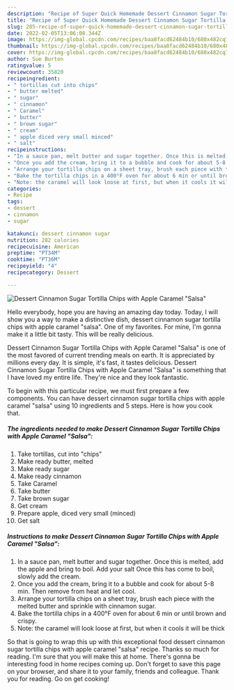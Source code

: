 ```yaml
---
description: "Recipe of Super Quick Homemade Dessert Cinnamon Sugar Tortilla Chips with Apple Caramel &amp;#34;Salsa&amp;#34;"
title: "Recipe of Super Quick Homemade Dessert Cinnamon Sugar Tortilla Chips with Apple Caramel &amp;#34;Salsa&amp;#34;"
slug: 285-recipe-of-super-quick-homemade-dessert-cinnamon-sugar-tortilla-chips-with-apple-caramel-and-34-salsa-and-34
date: 2022-02-05T13:06:08.344Z
image: https://img-global.cpcdn.com/recipes/baa8facd62484b10/680x482cq70/dessert-cinnamon-sugar-tortilla-chips-with-apple-caramel-salsa-recipe-main-photo.jpg
thumbnail: https://img-global.cpcdn.com/recipes/baa8facd62484b10/680x482cq70/dessert-cinnamon-sugar-tortilla-chips-with-apple-caramel-salsa-recipe-main-photo.jpg
cover: https://img-global.cpcdn.com/recipes/baa8facd62484b10/680x482cq70/dessert-cinnamon-sugar-tortilla-chips-with-apple-caramel-salsa-recipe-main-photo.jpg
author: Sue Burton
ratingvalue: 5
reviewcount: 35820
recipeingredient:
- " tortillas cut into chips"
- " butter melted"
- " sugar"
- " cinnamon"
- " Caramel"
- " butter"
- " brown sugar"
- " cream"
- " apple diced very small minced"
- " salt"
recipeinstructions:
- "In a sauce pan, melt butter and sugar together. Once this is melted, add the apple and bring to boil. Add your salt Once this has come to boil, slowly add the cream."
- "Once you add the cream, bring it to a bubble and cook for about 5-8 min. Then remove from heat and let cool."
- "Arrange your tortilla chips on a sheet tray, brush each piece with the melted butter and sprinkle with cinnamon sugar."
- "Bake the tortilla chips in a 400°F oven for about 6 min or until brown and crispy."
- "Note: the caramel will look loose at first, but when it cools it will be thick"
categories:
- Recipe
tags:
- dessert
- cinnamon
- sugar

katakunci: dessert cinnamon sugar 
nutrition: 282 calories
recipecuisine: American
preptime: "PT34M"
cooktime: "PT36M"
recipeyield: "4"
recipecategory: Dessert

---
```



![Dessert Cinnamon Sugar Tortilla Chips with Apple Caramel &#34;Salsa&#34;](https://img-global.cpcdn.com/recipes/baa8facd62484b10/680x482cq70/dessert-cinnamon-sugar-tortilla-chips-with-apple-caramel-salsa-recipe-main-photo.jpg)

Hello everybody, hope you are having an amazing day today. Today, I will show you a way to make a distinctive dish, dessert cinnamon sugar tortilla chips with apple caramel &#34;salsa&#34;. One of my favorites. For mine, I'm gonna make it a little bit tasty. This will be really delicious.

Dessert Cinnamon Sugar Tortilla Chips with Apple Caramel &#34;Salsa&#34; is one of the most favored of current trending meals on earth. It is appreciated by millions every day. It is simple, it's fast, it tastes delicious. Dessert Cinnamon Sugar Tortilla Chips with Apple Caramel &#34;Salsa&#34; is something that I have loved my entire life. They're nice and they look fantastic.




To begin with this particular recipe, we must first prepare a few components. You can have dessert cinnamon sugar tortilla chips with apple caramel &#34;salsa&#34; using 10 ingredients and 5 steps. Here is how you cook that.

<!--inarticleads1-->

##### The ingredients needed to make Dessert Cinnamon Sugar Tortilla Chips with Apple Caramel &#34;Salsa&#34;:

1. Take  tortillas, cut into &#34;chips&#34;
1. Make ready  butter, melted
1. Make ready  sugar
1. Make ready  cinnamon
1. Take  Caramel
1. Take  butter
1. Take  brown sugar
1. Get  cream
1. Prepare  apple, diced very small (minced)
1. Get  salt




<!--inarticleads2-->

##### Instructions to make Dessert Cinnamon Sugar Tortilla Chips with Apple Caramel &#34;Salsa&#34;:

1. In a sauce pan, melt butter and sugar together. Once this is melted, add the apple and bring to boil. Add your salt Once this has come to boil, slowly add the cream.
1. Once you add the cream, bring it to a bubble and cook for about 5-8 min. Then remove from heat and let cool.
1. Arrange your tortilla chips on a sheet tray, brush each piece with the melted butter and sprinkle with cinnamon sugar.
1. Bake the tortilla chips in a 400°F oven for about 6 min or until brown and crispy.
1. Note: the caramel will look loose at first, but when it cools it will be thick




So that is going to wrap this up with this exceptional food dessert cinnamon sugar tortilla chips with apple caramel &#34;salsa&#34; recipe. Thanks so much for reading. I'm sure that you will make this at home. There's gonna be interesting food in home recipes coming up. Don't forget to save this page on your browser, and share it to your family, friends and colleague. Thank you for reading. Go on get cooking!

